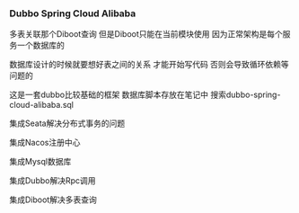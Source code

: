 ### Dubbo Spring Cloud Alibaba

多表关联那个Diboot查询 但是Diboot只能在当前模块使用 因为正常架构是每个服务一个数据库的

数据库设计的时候就要想好表之间的关系 才能开始写代码 否则会导致循环依赖等问题的

这是一套dubbo比较基础的框架 数据库脚本存放在笔记中 搜索dubbo-spring-cloud-alibaba.sql

集成Seata解决分布式事务的问题

集成Nacos注册中心

集成Mysql数据库

集成Dubbo解决Rpc调用

集成Diboot解决多表查询